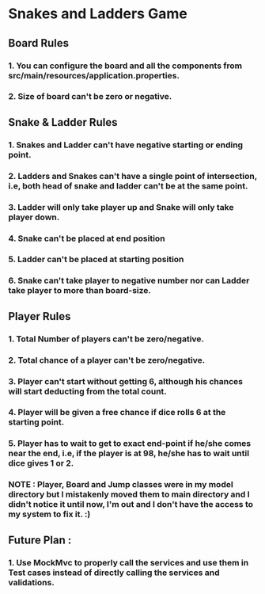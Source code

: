 # Snakes and Ladders Game

## Board Rules 
### 1. You can configure the board and all the components from src/main/resources/application.properties.
### 2. Size of board can't be zero or negative.

## Snake & Ladder Rules
### 1. Snakes and Ladder can't have negative starting or ending point.
### 2. Ladders and Snakes can't have a single point of intersection, i.e, both head of snake and ladder can't be at the same point.
### 3. Ladder will only take player up and Snake will only take player down.
### 4. Snake can't be placed at end position
### 5. Ladder can't be placed at starting position
### 6. Snake can't take player to negative number nor can Ladder take player to more than board-size.

## Player Rules
### 1. Total Number of players can't be zero/negative.
### 2. Total chance of a player can't be zero/negative.
### 3. Player can't start without getting 6, although his chances will start deducting from the total count.
### 4. Player will be given a free chance if dice rolls 6 at the starting point.
### 5. Player has to wait to get to exact end-point if he/she comes near the end, i.e, if the player is at 98, he/she has to wait until dice gives 1 or 2. 

### NOTE : Player, Board and Jump classes were in my model directory but I mistakenly moved them to main directory and I didn't notice it until now, I'm out and I don't have the access to my system to fix it. :)

## Future Plan : 
### 1. Use MockMvc to properly call the services and use them in Test cases instead of directly calling the services and validations.
